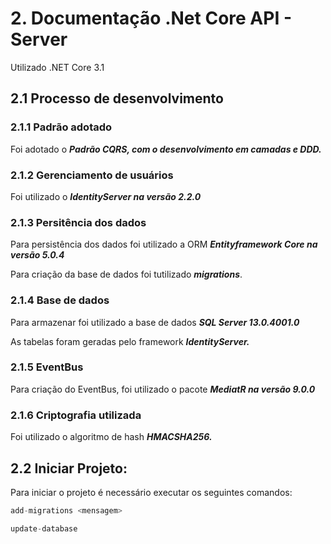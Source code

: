 # 2. Documentação .Net Core API - Server

 Utilizado .NET Core 3.1

## 2.1 Processo de desenvolvimento

 

### 2.1.1 Padrão adotado

Foi adotado o ***Padrão CQRS, com o desenvolvimento em camadas e DDD.***

### 2.1.2 Gerenciamento de usuários

Foi utilizado o ***IdentityServer na versão 2.2.0***

### 2.1.3 Persitência dos dados

Para persistência dos dados foi utilizado a ORM ***Entityframework Core na versão 5.0.4***

Para criação da base de dados foi tutilizado ***migrations***.

### 2.1.4 Base de dados

Para armazenar foi utilizado a base de dados ***SQL Server 13.0.4001.0***

As tabelas foram geradas pelo framework ***IdentityServer.***


### 2.1.5 EventBus

Para criação do EventBus, foi utilizado o pacote ***MediatR na versão 9.0.0***

### 2.1.6 Criptografia utilizada

Foi utilizado o algoritmo de hash ***HMACSHA256.***

## 2.2 Iniciar Projeto:

Para iniciar o projeto é necessário executar os seguintes comandos:

```jsx
add-migrations <mensagem> 

update-database
```
